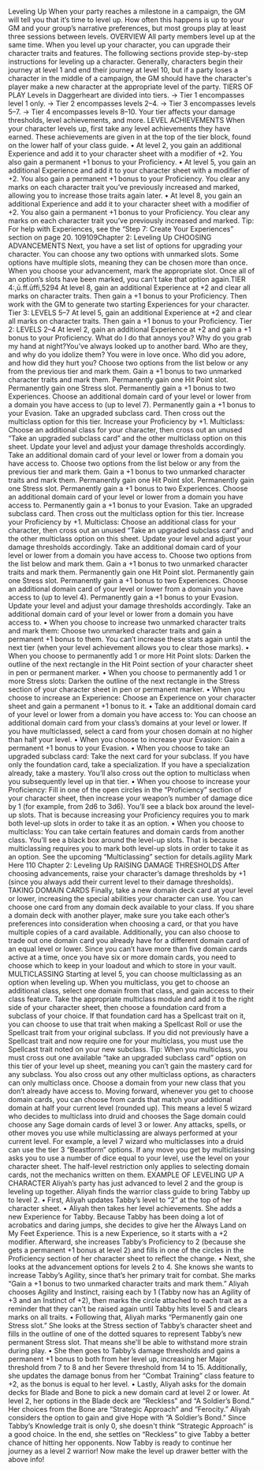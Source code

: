 Leveling Up
When your party reaches a milestone in a campaign, the GM will tell you that it’s time to level
up. How often this happens is up to your GM and your group’s narrative preferences, but most
groups play at least three sessions between levels.
OVERVIEW
All party members level up at the same time. When you level
up your character, you can upgrade their character traits
and features. The following sections provide step-by-step
instructions for leveling up a character.
Generally, characters begin their journey at level 1 and end their
journey at level 10, but if a party loses a character in the middle
of a campaign, the GM should have the character's player make
a new character at the appropriate level of the party.
TIERS OF PLAY
Levels in Daggerheart are divided into tiers.
→ Tier 1 encompasses level 1 only.
→ Tier 2 encompasses levels 2–4.
→ Tier 3 encompasses levels 5–7.
→ Tier 4 encompasses levels 8–10.
Your tier affects your damage thresholds, level achievements,
and more.
LEVEL ACHIEVEMENTS
When your character levels up, first take any level
achievements they have earned. These achievements are
given in at the top of the tier block, found on the lower half of
your class guide.
• At level 2, you gain an additional Experience and add it to
your character sheet with a modifier of +2. You also gain a
permanent +1 bonus to your Proficiency.
• At level 5, you gain an additional Experience and add it to
your character sheet with a modifier of +2. You also gain
a permanent +1 bonus to your Proficiency. You clear any
marks on each character trait you’ve previously increased
and marked, allowing you to increase those traits again
later.
• At level 8, you gain an additional Experience and add it to
your character sheet with a modifier of +2. You also gain
a permanent +1 bonus to your Proficiency. You clear any
marks on each character trait you’ve previously increased
and marked.
Tip: For help with Experiences, see the “Step 7: Create Your
Experiences” section on page 20.
109109Chapter 2: Leveling Up
CHOOSING ADVANCEMENTS
Next, you have a set list of options for upgrading your character. You can choose any two options with unmarked slots. Some
options have multiple slots, meaning they can be chosen more than once. When you choose your advancement, mark the
appropriate slot. Once all of an option’s slots have been marked, you can’t take that option again.TIER 4:,ū.ff.ūffi,5294
At level 8, gain an additional
Experience at +2 and clear all marks
on character traits. Then gain a
+1 bonus to your Proficiency.
Then work with the GM to generate two starting Experiences for your character.
Tier 3: LEVELS 5–7
At level 5, gain an additional
Experience at +2 and clear all marks
on character traits. Then gain a
+1 bonus to your Proficiency.
Tier 2: LEVELS 2–4
At level 2, gain an additional
Experience at +2 and gain a
+1 bonus to your Proficiency.
What do I do that annoys you?
Why do you grab my hand at night?You’ve always looked up to another bard.
Who are they, and why do you idolize them?
You were in love once. Who did you adore, and how did they hurt you?
Choose two options from the list below or any from
the previous tier and mark them.
Gain a +1 bonus to two unmarked character
traits and mark them.
Permanently gain one Hit Point slot.
Permanently gain one Stress slot.
Permanently gain a +1 bonus to two
Experiences.
Choose an additional domain card of your
level or lower from a domain you have
access to (up to level 7).
Permanently gain a +1 bonus to your Evasion.
Take an upgraded subclass card. Then cross
out the multiclass option for this tier.
Increase your Proficiency by +1.
Multiclass: Choose an additional class for
your character, then cross out an unused
“Take an upgraded subclass card” and the
other multiclass option on this sheet.
Update your level and adjust your damage
thresholds accordingly. Take an additional domain
card of your level or lower from a domain you
have access to.
Choose two options from the list below or any from
the previous tier and mark them.
Gain a +1 bonus to two unmarked character
traits and mark them.
Permanently gain one Hit Point slot.
Permanently gain one Stress slot.
Permanently gain a +1 bonus to two
Experiences.
Choose an additional domain card of your
level or lower from a domain you have
access to.
Permanently gain a +1 bonus to your Evasion.
Take an upgraded subclass card. Then
cross out the multiclass option for this tier.
Increase your Proficiency by +1.
Multiclass: Choose an additional class for
your character, then cross out an unused
“Take an upgraded subclass card” and the
other multiclass option on this sheet.
Update your level and adjust your damage
thresholds accordingly. Take an additional domain
card of your level or lower from a domain you
have access to.
Choose two options from the list below and
mark them.
Gain a +1 bonus to two unmarked character
traits and mark them.
Permanently gain one Hit Point slot.
Permanently gain one Stress slot.
Permanently gain a +1 bonus to two
Experiences.
Choose an additional domain card of your
level or lower from a domain you have
access to (up to level 4).
Permanently gain a +1 bonus to your Evasion.
Update your level and adjust your damage
thresholds accordingly. Take an additional domain
card of your level or lower from a domain you
have access to.
• When you choose to increase two unmarked character
traits and mark them: Choose two unmarked character
traits and gain a permanent +1 bonus to them. You can’t
increase these stats again until the next tier (when your
level achievement allows you to clear those marks).
• When you choose to permanently add 1 or more Hit Point
slots: Darken the outline of the next rectangle in the
Hit Point section of your character sheet in pen or
permanent marker.
• When you choose to permanently add 1 or more Stress
slots: Darken the outline of the next rectangle in the
Stress section of your character sheet in pen or
permanent marker.
• When you choose to increase an Experience: Choose
an Experience on your character sheet and gain a
permanent +1 bonus to it.
• Take an additional domain card of your level or lower from
a domain you have access to: You can choose an additional
domain card from your class’s domains at your level or
lower. If you have multiclassed, select a card from your
chosen domain at no higher than half your level.
• When you choose to increase your Evasion:
Gain a permanent +1 bonus to your Evasion.
• When you choose to take an upgraded subclass card:
Take the next card for your subclass. If you have only
the foundation card, take a specialization. If you have a
specialization already, take a mastery. You’ll also cross out
the option to multiclass when you subsequently level up in
that tier.
• When you choose to increase your Proficiency: Fill in one
of the open circles in the “Proficiency” section of your
character sheet, then increase your weapon’s number of
damage dice by 1 (for example, from 2d6 to 3d6). You’ll
see a black box around the level-up slots. That is because
increasing your Proficiency requires you to mark both
level-up slots in order to take it as an option.
• When you choose to multiclass: You can take certain
features and domain cards from another class. You’ll see
a black box around the level-up slots. That is because
multiclassing requires you to mark both level-up slots
in order to take it as an option. See the upcoming
“Multiclassing” section for details.agility
Mark Here
110 Chapter 2: Leveling Up
RAISING DAMAGE THRESHOLDS
After choosing advancements, raise your character’s damage
thresholds by +1 (since you always add their current level to
their damage thresholds).
TAKING DOMAIN CARDS
Finally, take a new domain deck card at your level or lower,
increasing the special abilities your character can use. You can
choose one card from any domain deck available to your class.
If you share a domain deck with another player, make sure
you take each other’s preferences into consideration when
choosing a card, or that you have multiple copies of a card
available.
Additionally, you can also choose to trade out one domain
card you already have for a different domain card of an equal
level or lower.
Since you can’t have more than five domain cards active at a
time, once you have six or more domain cards, you need to
choose which to keep in your loadout and which to store in
your vault.
MULTICLASSING
Starting at level 5, you can choose multiclassing as an option
when leveling up. When you multiclass, you get to choose an
additional class, select one domain from that class, and gain
access to their class feature. Take the appropriate multiclass
module and add it to the right side of your character sheet,
then choose a foundation card from a subclass of your
choice. If that foundation card has a Spellcast trait on it, you
can choose to use that trait when making a Spellcast Roll or
use the Spellcast trait from your original subclass. If you did
not previously have a Spellcast trait and now require one for
your multiclass, you must use the Spellcast trait noted on
your new subclass.
Tip: When you multiclass, you must cross out one available
“take an upgraded subclass card” option on this tier of your
level up sheet, meaning you can’t gain the mastery card
for any subclass. You also cross out any other multiclass
options, as characters can only multiclass once.
Choose a domain from your new class that you don’t already
have access to. Moving forward, whenever you get to choose
domain cards, you can choose from cards that match your
additional domain at half your current level (rounded up). This
means a level 5 wizard who decides to multiclass into druid
and chooses the Sage domain could choose any Sage domain
cards of level 3 or lower.
Any attacks, spells, or other moves you use while
multiclassing are always performed at your current level. For
example, a level 7 wizard who multiclasses into a druid can
use the tier 3 “Beastform” options. If any move you get by
multiclassing asks you to use a number of dice equal to your
level, use the level on your character sheet. The half-level
restriction only applies to selecting domain cards, not the
mechanics written on them.
EXAMPLE OF LEVELING UP
A CHARACTER
Aliyah’s party has just advanced to level 2 and the group
is leveling up together. Aliyah finds the warrior class guide
to bring Tabby up to level 2.
• First, Aliyah updates Tabby’s level to “2” at the top of
her character sheet.
• Aliyah then takes her level achievements. She adds
a new Experience for Tabby. Because Tabby has
been doing a lot of acrobatics and daring jumps,
she decides to give her the Always Land on My Feet
Experience. This is a new Experience, so it starts
with a +2 modifier. Afterward, she increases Tabby’s
Proficiency to 2 (because she gets a permanent +1
bonus at level 2) and fills in one of the circles in the
Proficiency section of her character sheet to reflect
the change.
• Next, she looks at the advancement options for levels
2 to 4. She knows she wants to increase Tabby’s
Agility, since that’s her primary trait for combat. She
marks “Gain a +1 bonus to two unmarked character
traits and mark them.” Aliyah chooses Agility and
Instinct, raising each by 1 (Tabby now has an Agility
of +3 and an Instinct of +2), then marks the circle
attached to each trait as a reminder that they can’t be
raised again until Tabby hits level 5 and clears marks
on all traits.
• Following that, Aliyah marks “Permanently gain one
Stress slot.” She looks at the Stress section of Tabby’s
character sheet and fills in the outline of one of the
dotted squares to represent Tabby’s new permanent
Stress slot. That means she'll be able to withstand
more strain during play.
• She then goes to Tabby’s damage thresholds and
gains a permanent +1 bonus to both from her level
up, increasing her Major threshold from 7 to 8 and
her Severe threshold from 14 to 15. Additionally,
she updates the damage bonus from her “Combat
Training” class feature to +2, as the bonus is equal to
her level.
• Lastly, Aliyah asks for the domain decks for Blade and
Bone to pick a new domain card at level 2 or lower. At
level 2, her options in the Blade deck are “Reckless”
and “A Soldier’s Bond.” Her choices from the Bone are
“Strategic Approach” and “Ferocity.” Aliyah considers
the option to gain and give Hope with “A Soldier’s
Bond.” Since Tabby’s Knowledge trait is only 0, she
doesn't think “Strategic Approach” is a good choice.
In the end, she settles on “Reckless” to give Tabby a
better chance of hitting her opponents.
Now Tabby is ready to continue her journey as a
level 2 warrior! Now make the level up drawer better with the above info!
